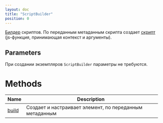```yaml
---
layout: doc
title: "ScriptBuilder"
position: 0
---
```


[Билдер](../Builder/) скриптов. По переданным метаданным скрипта создает [скрипт](..) (js-функция, принимающая контекст и аргументы).

## Parameters

При создании экземпляров `ScriptBuilder` параметры не требуются.

# Methods

|Name|Description|
|----|-----------|
|[build](ElementBuilder.build)| Создает и настраивает элемент, по переданным метаданным |